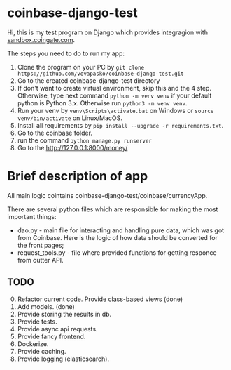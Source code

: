 # coinbase-django-test

Hi, this is my test program on Django which provides integragion with [sandbox.coingate.com](https://sandbox.coingate.com/).

The steps you need to do to run my app: 

1. Clone the program on your PC by `git clone https://github.com/vovapasko/coinbase-django-test.git` 
2. Go to the created coinbase-django-test directory
3. If don't want to create virtual environment, skip this and the 4 step. Otherwise, type next command `python -m venv venv` if your default python is Python 3.x. Otherwise run `python3 -m venv venv`.
4. Run your venv by `venv\Scripts\activate.bat` on Windows or `source venv/bin/activate` on Linux/MacOS.
5. Install all requirements by `pip install --upgrade -r requirements.txt`.
6. Go to the coinbase folder.
7. run the command `python manage.py runserver`
8. Go to the http://127.0.0.1:8000/money/


# Brief description of app
All main logic cointains coinbase-django-test/coinbase/currencyApp.

There are several python files which are responsible for making the most important things:

* dao.py - main file for interacting and handling pure data, which was got from Coinbase. Here is the logic of how data should be converted for the front pages;
* request_tools.py - file where provided functions for getting responce from outter API.


## TODO
0. Refactor current code. Provide class-based views (done)
1. Add models. (done)
2. Provide storing the results in db.
3. Provide tests.
4. Provide async api requests.
5. Provide fancy frontend.
6. Dockerize.
7. Provide caching.
8. Provide logging (elasticsearch).